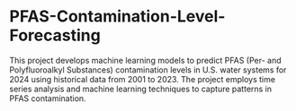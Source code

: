 # PFAS-Contamination-Level-Forecasting
This project develops machine learning models to predict PFAS (Per- and Polyfluoroalkyl Substances) contamination levels in U.S. water systems for 2024 using historical data from 2001 to 2023. The project employs time series analysis and machine learning techniques to capture patterns in PFAS contamination.

